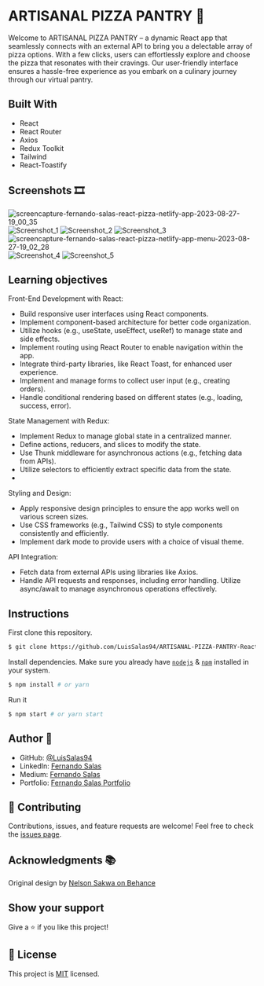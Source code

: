 # ARTISANAL PIZZA PANTRY 🍕
Welcome to ARTISANAL PIZZA PANTRY – a dynamic React app that seamlessly connects with an external API to bring you a delectable array of pizza options. With a few clicks, users can effortlessly explore and choose the pizza that resonates with their cravings. Our user-friendly interface ensures a hassle-free experience as you embark on a culinary journey through our virtual pantry.

## Built With

- React
- React Router
- Axios
- Redux Toolkit
- Tailwind
- React-Toastify

## Screenshots 🎞
![screencapture-fernando-salas-react-pizza-netlify-app-2023-08-27-19_00_35](https://github.com/LuisSalas94/ARTISANAL-PIZZA-PANTRY-React-Pizza/assets/57297709/fa9de8b7-2158-434f-89a8-710139a63995)
![Screenshot_1](https://github.com/LuisSalas94/ARTISANAL-PIZZA-PANTRY-React-Pizza/assets/57297709/6da14343-385e-41f2-9d8f-b294ebd7d396)
![Screenshot_2](https://github.com/LuisSalas94/ARTISANAL-PIZZA-PANTRY-React-Pizza/assets/57297709/54626bab-bf9e-4d93-ae71-a64c83681408)
![Screenshot_3](https://github.com/LuisSalas94/ARTISANAL-PIZZA-PANTRY-React-Pizza/assets/57297709/df61cd02-b774-442d-86d5-da971407e3de)
![screencapture-fernando-salas-react-pizza-netlify-app-menu-2023-08-27-19_02_28](https://github.com/LuisSalas94/ARTISANAL-PIZZA-PANTRY-React-Pizza/assets/57297709/ec01da17-8b0a-4026-aa30-94ed8e16daee)
![Screenshot_4](https://github.com/LuisSalas94/ARTISANAL-PIZZA-PANTRY-React-Pizza/assets/57297709/90c3ff97-8fa1-437e-adba-b9d3e3775cd0)
![Screenshot_5](https://github.com/LuisSalas94/ARTISANAL-PIZZA-PANTRY-React-Pizza/assets/57297709/fcb6e74e-4b32-4c58-8e16-40cf3491bf46)

## Learning objectives

Front-End Development with React:

- Build responsive user interfaces using React components.
- Implement component-based architecture for better code organization.
- Utilize hooks (e.g., useState, useEffect, useRef) to manage state and side effects.
- Implement routing using React Router to enable navigation within the app.
- Integrate third-party libraries, like React Toast, for enhanced user experience.
- Implement and manage forms to collect user input (e.g., creating orders).
- Handle conditional rendering based on different states (e.g., loading, success, error).
  
State Management with Redux:

- Implement Redux to manage global state in a centralized manner.
- Define actions, reducers, and slices to modify the state.
- Use Thunk middleware for asynchronous actions (e.g., fetching data from APIs).
- Utilize selectors to efficiently extract specific data from the state.
- 
Styling and Design:

- Apply responsive design principles to ensure the app works well on various screen sizes.
- Use CSS frameworks (e.g., Tailwind CSS) to style components consistently and efficiently.
- Implement dark mode to provide users with a choice of visual theme.

API Integration:

- Fetch data from external APIs using libraries like Axios.
- Handle API requests and responses, including error handling.
Utilize async/await to manage asynchronous operations effectively.

## Instructions

First clone this repository.
```bash
$ git clone https://github.com/LuisSalas94/ARTISANAL-PIZZA-PANTRY-React-Pizza
```

Install dependencies. Make sure you already have [`nodejs`](https://nodejs.org/en/) & [`npm`](https://www.npmjs.com/) installed in your system.
```bash
$ npm install # or yarn
```

Run it
```bash
$ npm start # or yarn start
```
## Author 👤

- GitHub: [@LuisSalas94](https://github.com/LuisSalas94)
- LinkedIn: [Fernando Salas](https://www.linkedin.com/in/luisfernandosalasgave/)
- Medium: [Fernando Salas](https://medium.com/@luisfernandosalasg)
- Portfolio: [Fernando Salas Portfolio](https://fernando-salas-portfolio.netlify.app/)

## 🤝 Contributing

Contributions, issues, and feature requests are welcome!
Feel free to check the [issues page](../../issues/).

## Acknowledgments 📚 
Original design by [Nelson Sakwa on Behance](https://www.behance.net/sakwadesignstudio)

## Show your support

Give a ⭐️ if you like this project!

## 📝 License

This project is [MIT](./MIT.md) licensed.

